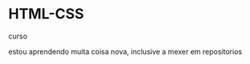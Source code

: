# HTML-CSS
 curso

estou aprendendo muita coisa nova, inclusive a mexer em repositorios

<a href="https://marceloroldo.github.io/HTML--CSS/aula18/">